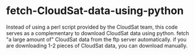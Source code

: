 # fetch-CloudSat-data-using-python

Instead of using a perl script provided by the CloudSat team, this code serves as a complementary to download CloudSat data using python. 
fetch "a large amount of" CloudSat data from the ftp server automatically.
if you are downloading 1-2 pieces of CloudSat data, you can download manually.
